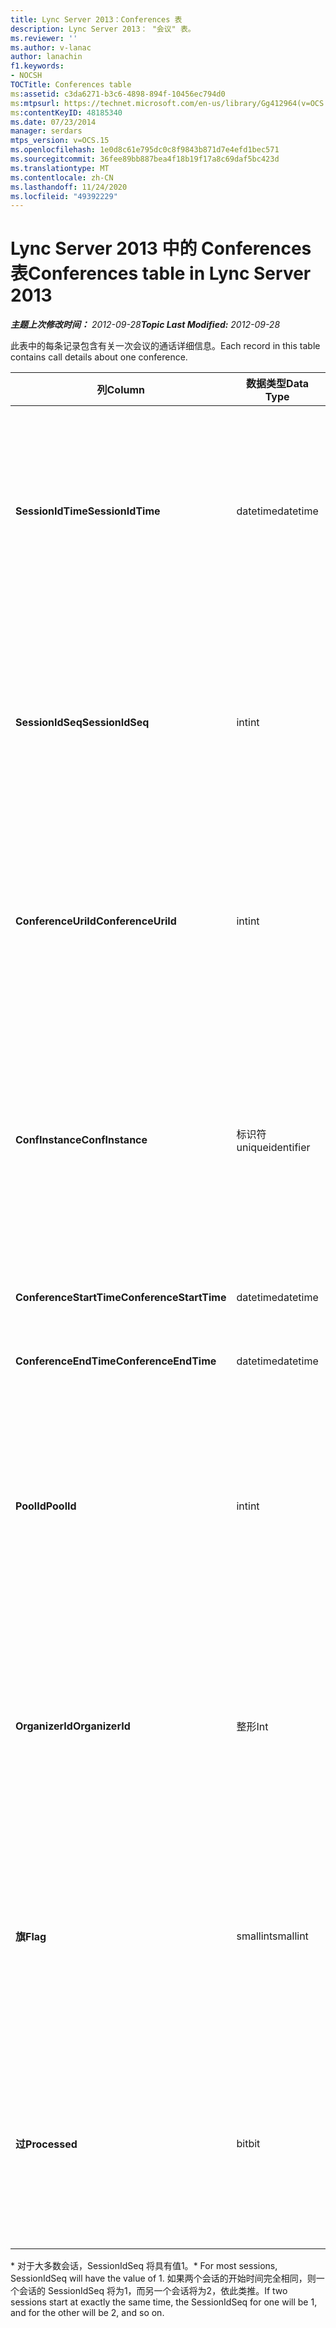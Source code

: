 ```yaml
---
title: Lync Server 2013：Conferences 表
description: Lync Server 2013： "会议" 表。
ms.reviewer: ''
ms.author: v-lanac
author: lanachin
f1.keywords:
- NOCSH
TOCTitle: Conferences table
ms:assetid: c3da6271-b3c6-4898-894f-10456ec794d0
ms:mtpsurl: https://technet.microsoft.com/en-us/library/Gg412964(v=OCS.15)
ms:contentKeyID: 48185340
ms.date: 07/23/2014
manager: serdars
mtps_version: v=OCS.15
ms.openlocfilehash: 1e0d8c61e795dc0c8f9843b871d7e4efd1bec571
ms.sourcegitcommit: 36fee89bb887bea4f18b19f17a8c69daf5bc423d
ms.translationtype: MT
ms.contentlocale: zh-CN
ms.lasthandoff: 11/24/2020
ms.locfileid: "49392229"
---
```

# <a name="conferences-table-in-lync-server-2013"></a><span data-ttu-id="79e2d-103">Lync Server 2013 中的 Conferences 表</span><span class="sxs-lookup"><span data-stu-id="79e2d-103">Conferences table in Lync Server 2013</span></span>

<div data-xmlns="http://www.w3.org/1999/xhtml">

<div class="topic" data-xmlns="http://www.w3.org/1999/xhtml" data-msxsl="urn:schemas-microsoft-com:xslt" data-cs="https://msdn.microsoft.com/">

<div data-asp="https://msdn2.microsoft.com/asp">



</div>

<div id="mainSection">

<div id="mainBody"><span data-ttu-id="79e2d-104">

<span> </span></span><span class="sxs-lookup"><span data-stu-id="79e2d-104">

<span> </span></span></span>

<span data-ttu-id="79e2d-105">_**主题上次修改时间：** 2012-09-28_</span><span class="sxs-lookup"><span data-stu-id="79e2d-105">_**Topic Last Modified:** 2012-09-28_</span></span>

<span data-ttu-id="79e2d-106">此表中的每条记录包含有关一次会议的通话详细信息。</span><span class="sxs-lookup"><span data-stu-id="79e2d-106">Each record in this table contains call details about one conference.</span></span>


<table>
<colgroup>
<col style="width: 25%" />
<col style="width: 25%" />
<col style="width: 25%" />
<col style="width: 25%" />
</colgroup>
<thead>
<tr class="header">
<th><span data-ttu-id="79e2d-107">列</span><span class="sxs-lookup"><span data-stu-id="79e2d-107">Column</span></span></th>
<th><span data-ttu-id="79e2d-108">数据类型</span><span class="sxs-lookup"><span data-stu-id="79e2d-108">Data Type</span></span></th>
<th><span data-ttu-id="79e2d-109">键/索引</span><span class="sxs-lookup"><span data-stu-id="79e2d-109">Key/Index</span></span></th>
<th><span data-ttu-id="79e2d-110">详细信息</span><span class="sxs-lookup"><span data-stu-id="79e2d-110">Details</span></span></th>
</tr>
</thead>
<tbody>
<tr class="odd">
<td><p><span data-ttu-id="79e2d-111"><strong>SessionIdTime</strong></span><span class="sxs-lookup"><span data-stu-id="79e2d-111"><strong>SessionIdTime</strong></span></span></p></td>
<td><p><span data-ttu-id="79e2d-112">datetime</span><span class="sxs-lookup"><span data-stu-id="79e2d-112">datetime</span></span></p></td>
<td><p><span data-ttu-id="79e2d-113">Primary</span><span class="sxs-lookup"><span data-stu-id="79e2d-113">Primary</span></span></p></td>
<td><p><span data-ttu-id="79e2d-114">由 CDR 代理捕获会议请求的时间。</span><span class="sxs-lookup"><span data-stu-id="79e2d-114">Time that the conference request was captured by the CDR agent.</span></span> <span data-ttu-id="79e2d-115">仅用作主键以唯一标识会议实例。</span><span class="sxs-lookup"><span data-stu-id="79e2d-115">Used only as a primary key to uniquely identify a conference instance.</span></span></p></td>
</tr>
<tr class="even">
<td><p><span data-ttu-id="79e2d-116"><strong>SessionIdSeq</strong></span><span class="sxs-lookup"><span data-stu-id="79e2d-116"><strong>SessionIdSeq</strong></span></span></p></td>
<td><p><span data-ttu-id="79e2d-117">int</span><span class="sxs-lookup"><span data-stu-id="79e2d-117">int</span></span></p></td>
<td><p><span data-ttu-id="79e2d-118">Primary</span><span class="sxs-lookup"><span data-stu-id="79e2d-118">Primary</span></span></p></td>
<td><p><span data-ttu-id="79e2d-119">标识会话的 ID 号。</span><span class="sxs-lookup"><span data-stu-id="79e2d-119">ID number to identify the session.</span></span> <span data-ttu-id="79e2d-120">与 <strong>SessionIdTime</strong> 结合使用以唯一标识会议实例。</span><span class="sxs-lookup"><span data-stu-id="79e2d-120">Used in conjunction with <strong>SessionIdTime</strong> to uniquely identify a conference instance.</span></span> *</p></td>
</tr>
<tr class="odd">
<td><p><span data-ttu-id="79e2d-121"><strong>ConferenceUriId</strong></span><span class="sxs-lookup"><span data-stu-id="79e2d-121"><strong>ConferenceUriId</strong></span></span></p></td>
<td><p><span data-ttu-id="79e2d-122">int</span><span class="sxs-lookup"><span data-stu-id="79e2d-122">int</span></span></p></td>
<td><p><span data-ttu-id="79e2d-123">外表</span><span class="sxs-lookup"><span data-stu-id="79e2d-123">Foreign</span></span></p></td>
<td><p><span data-ttu-id="79e2d-124">会议 URI。</span><span class="sxs-lookup"><span data-stu-id="79e2d-124">Conference URI.</span></span> <span data-ttu-id="79e2d-125">有关详细信息，请参阅 <a href="lync-server-2013-conferenceuris-table.md">Lync Server 2013 中的 ConferenceUris 表</a> 。</span><span class="sxs-lookup"><span data-stu-id="79e2d-125">See the <a href="lync-server-2013-conferenceuris-table.md">ConferenceUris table in Lync Server 2013</a> for more information.</span></span></p></td>
</tr>
<tr class="even">
<td><p><span data-ttu-id="79e2d-126"><strong>ConfInstance</strong></span><span class="sxs-lookup"><span data-stu-id="79e2d-126"><strong>ConfInstance</strong></span></span></p></td>
<td><p><span data-ttu-id="79e2d-127">标识符</span><span class="sxs-lookup"><span data-stu-id="79e2d-127">uniqueidentifier</span></span></p></td>
<td><p> </p></td>
<td><p><span data-ttu-id="79e2d-128">适用于定期会议;定期会议的每个实例都具有相同的 <strong>ConferenceUri</strong>，但将具有不同的 <strong>ConfInstance</strong>。</span><span class="sxs-lookup"><span data-stu-id="79e2d-128">Useful for recurring conferences; each instance of a recurring conference has the same <strong>ConferenceUri</strong>, but will have a different <strong>ConfInstance</strong>.</span></span></p></td>
</tr>
<tr class="odd">
<td><p><span data-ttu-id="79e2d-129"><strong>ConferenceStartTime</strong></span><span class="sxs-lookup"><span data-stu-id="79e2d-129"><strong>ConferenceStartTime</strong></span></span></p></td>
<td><p><span data-ttu-id="79e2d-130">datetime</span><span class="sxs-lookup"><span data-stu-id="79e2d-130">datetime</span></span></p></td>
<td><p> </p></td>
<td><p><span data-ttu-id="79e2d-131">会议开始时间。</span><span class="sxs-lookup"><span data-stu-id="79e2d-131">Conference start time.</span></span></p></td>
</tr>
<tr class="even">
<td><p><span data-ttu-id="79e2d-132"><strong>ConferenceEndTime</strong></span><span class="sxs-lookup"><span data-stu-id="79e2d-132"><strong>ConferenceEndTime</strong></span></span></p></td>
<td><p><span data-ttu-id="79e2d-133">datetime</span><span class="sxs-lookup"><span data-stu-id="79e2d-133">datetime</span></span></p></td>
<td><p> </p></td>
<td><p><span data-ttu-id="79e2d-134">会议开始时间。</span><span class="sxs-lookup"><span data-stu-id="79e2d-134">Conference start time.</span></span></p></td>
</tr>
<tr class="odd">
<td><p><span data-ttu-id="79e2d-135"><strong>PoolId</strong></span><span class="sxs-lookup"><span data-stu-id="79e2d-135"><strong>PoolId</strong></span></span></p></td>
<td><p><span data-ttu-id="79e2d-136">int</span><span class="sxs-lookup"><span data-stu-id="79e2d-136">int</span></span></p></td>
<td><p><span data-ttu-id="79e2d-137">外表</span><span class="sxs-lookup"><span data-stu-id="79e2d-137">Foreign</span></span></p></td>
<td><p><span data-ttu-id="79e2d-138">标识在其中捕获会议的池的 ID 号。</span><span class="sxs-lookup"><span data-stu-id="79e2d-138">ID number to identify the pool in which the conference was captured.</span></span> <span data-ttu-id="79e2d-139">有关详细信息，请参阅 <a href="lync-server-2013-pools-table.md">Lync Server 2013 中的 pool 表</a> 。</span><span class="sxs-lookup"><span data-stu-id="79e2d-139">See the <a href="lync-server-2013-pools-table.md">Pools table in Lync Server 2013</a> for more information.</span></span></p></td>
</tr>
<tr class="even">
<td><p><span data-ttu-id="79e2d-140"><strong>OrganizerId</strong></span><span class="sxs-lookup"><span data-stu-id="79e2d-140"><strong>OrganizerId</strong></span></span></p></td>
<td><p><span data-ttu-id="79e2d-141">整形</span><span class="sxs-lookup"><span data-stu-id="79e2d-141">Int</span></span></p></td>
<td><p><span data-ttu-id="79e2d-142">外表</span><span class="sxs-lookup"><span data-stu-id="79e2d-142">Foreign</span></span></p></td>
<td><p><span data-ttu-id="79e2d-143">标识此会议的组织者 URI 的 ID 号。</span><span class="sxs-lookup"><span data-stu-id="79e2d-143">ID number to identify the organizer URI of this conference.</span></span> <span data-ttu-id="79e2d-144">有关详细信息，请参阅 <a href="lync-server-2013-users-table.md">Lync Server 2013 中</a> 的 "用户" 表。</span><span class="sxs-lookup"><span data-stu-id="79e2d-144">See the <a href="lync-server-2013-users-table.md">Users table in Lync Server 2013</a> for more information.</span></span></p></td>
</tr>
<tr class="odd">
<td><p><span data-ttu-id="79e2d-145"><strong>旗</strong></span><span class="sxs-lookup"><span data-stu-id="79e2d-145"><strong>Flag</strong></span></span></p></td>
<td><p><span data-ttu-id="79e2d-146">smallint</span><span class="sxs-lookup"><span data-stu-id="79e2d-146">smallint</span></span></p></td>
<td></td>
<td><p><span data-ttu-id="79e2d-147">包含会议属性的位掩码。</span><span class="sxs-lookup"><span data-stu-id="79e2d-147">A bit mask that contains Conference Attributes.</span></span> <span data-ttu-id="79e2d-148">可能的值：</span><span class="sxs-lookup"><span data-stu-id="79e2d-148">Possible values are:</span></span></p>
<ul>
<li><p><span data-ttu-id="79e2d-149">0X01</span><span class="sxs-lookup"><span data-stu-id="79e2d-149">0X01</span></span></p></li>
<li><p><span data-ttu-id="79e2d-150">合成</span><span class="sxs-lookup"><span data-stu-id="79e2d-150">Synthetic</span></span></p></li>
<li><p><span data-ttu-id="79e2d-151">事务</span><span class="sxs-lookup"><span data-stu-id="79e2d-151">Transaction</span></span></p></li>
</ul></td>
</tr>
<tr class="even">
<td><p><span data-ttu-id="79e2d-152"><strong>过</strong></span><span class="sxs-lookup"><span data-stu-id="79e2d-152"><strong>Processed</strong></span></span></p></td>
<td><p><span data-ttu-id="79e2d-153">bit</span><span class="sxs-lookup"><span data-stu-id="79e2d-153">bit</span></span></p></td>
<td></td>
<td><p><span data-ttu-id="79e2d-154">监视服务使用的内部字段。</span><span class="sxs-lookup"><span data-stu-id="79e2d-154">Internal field used by the Monitoring service.</span></span></p>
<p><span data-ttu-id="79e2d-155">此字段是在 Microsoft Lync Server 2013 中引入的。</span><span class="sxs-lookup"><span data-stu-id="79e2d-155">This field was introduced in Microsoft Lync Server 2013.</span></span></p></td>
</tr>
</tbody>
</table>


<span data-ttu-id="79e2d-156">\* 对于大多数会话，SessionIdSeq 将具有值1。</span><span class="sxs-lookup"><span data-stu-id="79e2d-156">\* For most sessions, SessionIdSeq will have the value of 1.</span></span> <span data-ttu-id="79e2d-157">如果两个会话的开始时间完全相同，则一个会话的 SessionIdSeq 将为1，而另一个会话将为2，依此类推。</span><span class="sxs-lookup"><span data-stu-id="79e2d-157">If two sessions start at exactly the same time, the SessionIdSeq for one will be 1, and for the other will be 2, and so on.</span></span>

<span data-ttu-id="79e2d-158"></div>

<span> </span>

</div>

</div>

</span><span class="sxs-lookup"><span data-stu-id="79e2d-158"></div>

<span> </span>

</div>

</div>

</span></span></div>

